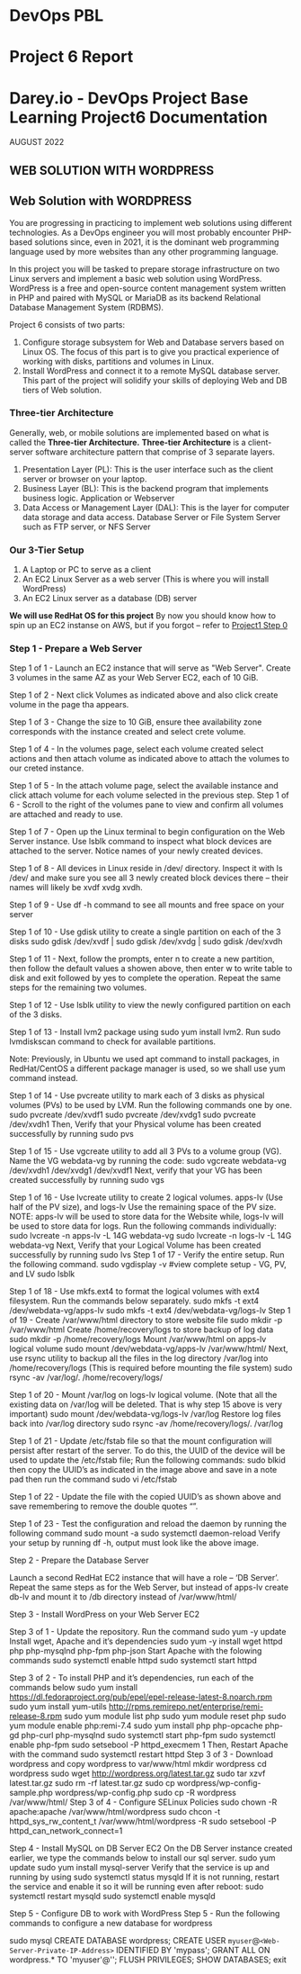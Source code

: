 


# DevOps PBL
# Project 6 Report

# Darey.io - DevOps Project Base Learning Project6 Documentation

AUGUST 2022

## WEB SOLUTION WITH WORDPRESS








## Web Solution with WORDPRESS

You are progressing in practicing to implement web solutions using different technologies. As a DevOps engineer you will most probably encounter PHP-based solutions since, even in 2021, it is the dominant web programming language used by more websites than any other programming language.

In this project you will be tasked to prepare storage infrastructure on two Linux servers and implement a basic web solution using WordPress. WordPress is a free and open-source content management system written in PHP and paired with MySQL or MariaDB as its backend Relational Database Management System (RDBMS).

Project 6 consists of two parts:
1. Configure storage subsystem for Web and Database servers based on Linux OS. The focus of this part is to give you practical experience of working with disks, partitions and volumes in Linux.
2. Install WordPress and connect it to a remote MySQL database server. This part of the project will solidify your skills of deploying Web and DB tiers of Web solution.

### Three-tier Architecture
Generally, web, or mobile solutions are implemented based on what is called the **Three-tier Architecture.**
**Three-tier Architecture** is a client-server software architecture pattern that comprise of 3 separate layers.
1. Presentation Layer (PL): This is the user interface such as the client server or browser on your laptop.
2. Business Layer (BL): This is the backend program that implements business logic. Application or Webserver
3. Data Access or Management Layer (DAL): This is the layer for computer data storage and data access. Database Server or File System Server such as FTP server, or NFS Server

### Our 3-Tier Setup
1. A Laptop or PC to serve as a client
2. An EC2 Linux Server as a web server (This is where you will install WordPress)
3. An EC2 Linux server as a database (DB) server

**We will use RedHat OS for this project**
By now you should know how to spin up an EC2 instanse on AWS, but if you forgot – refer to [Project1 Step 0](https://github.com/samuelede/devops-pbl-projects/tree/main/project1#step-0--web-stack-implementation-lamp-stack-in-aws)

### Step 1 - Prepare a Web Server
Step 1 of 1 - Launch an EC2 instance that will serve as "Web Server". Create 3 volumes in the same AZ as your Web Server EC2, each of 10 GiB.

Step 1 of 2 - Next click Volumes as indicated above and also click create volume in the page tha appears.


Step 1 of 3 - Change the size to 10 GiB, ensure thee availability zone corresponds with the instance created and select crete volume.

Step 1 of 4 - In the volumes page, select each volume created select actions and then attach volume as indicated above to attach the volumes to our creted instance.

Step 1 of 5 - In the attach volume page, select the available instance and click attach volume for each volume selected in the previous step. 
Step 1 of 6 - Scroll to the right of the volumes pane to view and confirm all volumes are attached and ready to use.

Step 1 of 7 - Open up the Linux terminal to begin configuration on the Web Server instance. Use lsblk command to inspect what block devices are attached to the server. Notice names of your newly created devices. 


Step 1 of 8 - All devices in Linux reside in /dev/ directory. Inspect it with  ls /dev/
and make sure you see all 3 newly created block devices there – their names will likely be xvdf xvdg xvdh. 

Step 1 of 9 - Use df -h command to see all mounts and free space on your server

Step 1 of 10 - Use gdisk utility to create a single partition on each of the 3 disks
sudo gdisk /dev/xvdf | sudo gdisk /dev/xvdg | sudo gdisk /dev/xvdh

Step 1 of 11 - Next, follow the prompts, enter n to create a new partition, then follow the default values a showen above, then enter w to write table to disk and exit followed by yes to complete the operation. Repeat the same steps for the remaining two volumes.




Step 1 of 12 - Use lsblk utility to view the newly configured partition on each of the 3 disks.

Step 1 of 13 - Install lvm2 package using sudo yum install lvm2. Run sudo lvmdiskscan command to check for available partitions.

Note: Previously, in Ubuntu we used apt command to install packages, in RedHat/CentOS a different package manager is used, so we shall use yum command instead.



Step 1 of 14 - Use pvcreate utility to mark each of 3 disks as physical volumes (PVs) to be used by LVM. Run the following commands one by one.
sudo pvcreate /dev/xvdf1
sudo pvcreate /dev/xvdg1
sudo pvcreate /dev/xvdh1
Then, Verify that your Physical volume has been created successfully by running sudo pvs

Step 1 of 15 - Use vgcreate utility to add all 3 PVs to a volume group (VG). Name the VG webdata-vg by running the code: 
sudo vgcreate webdata-vg /dev/xvdh1 /dev/xvdg1 /dev/xvdf1
Next, verify that your VG has been created successfully by running sudo vgs

Step 1 of 16 - Use lvcreate utility to create 2 logical volumes. apps-lv (Use half of the PV size), and logs-lv Use the remaining space of the PV size. NOTE: apps-lv will be used to store data for the Website while, logs-lv will be used to store data for logs. Run the following commands individually:
sudo lvcreate -n apps-lv -L 14G webdata-vg
sudo lvcreate -n logs-lv -L 14G webdata-vg
Next, Verify that your Logical Volume has been created successfully by running sudo lvs
Step 1 of 17 - Verify the entire setup. Run the following command.
sudo vgdisplay -v #view complete setup - VG, PV, and LV
sudo lsblk
 
Step 1 of 18 - Use mkfs.ext4 to format the logical volumes with ext4 filesystem. Run the commands below separately.
sudo mkfs -t ext4 /dev/webdata-vg/apps-lv
sudo mkfs -t ext4 /dev/webdata-vg/logs-lv
Step 1 of 19 - Create /var/www/html directory to store website file
sudo mkdir -p /var/www/html
Create /home/recovery/logs to store backup of log data sudo mkdir -p /home/recovery/logs
Mount /var/www/html on apps-lv logical volume 
sudo mount /dev/webdata-vg/apps-lv /var/www/html/
Next, use rsync utility to backup all the files in the log directory /var/log into /home/recovery/logs (This is required before mounting the file system)
sudo rsync -av /var/log/. /home/recovery/logs/
 
 
Step 1 of 20 - Mount /var/log on logs-lv logical volume. (Note that all the existing data on /var/log will be deleted. That is why step 15 above is very
important) sudo mount /dev/webdata-vg/logs-lv /var/log
Restore log files back into /var/log directory sudo rsync -av /home/recovery/logs/. /var/log

Step 1 of 21 - Update /etc/fstab file so that the mount configuration will persist after restart of the server. To do this, the UUID of the device will be used to update the /etc/fstab file; Run the following commands:
sudo blkid then copy the UUID’s as indicated in the image above and save in a note pad then run the command sudo vi /etc/fstab


Step 1 of 22 - Update the file with the copied UUID’s as shown above and save remembering to remove the double quotes “”.


Step 1 of 23 - Test the configuration and reload the daemon by running the following command sudo mount -a
 sudo systemctl daemon-reload
Verify your setup by running df -h, output must look like the above image.


Step 2 - Prepare the Database Server

Launch a second RedHat EC2 instance that will have a role – ‘DB Server’. Repeat the same steps as for the Web Server, but instead of apps-lv create db-lv and mount it to 
/db directory instead of /var/www/html/



Step 3 - Install WordPress on your Web Server EC2

Step 3  of 1 - Update the repository. Run the command sudo yum -y update 
Install wget, Apache and it’s dependencies
sudo yum -y install wget httpd php php-mysqlnd php-fpm php-json
Start Apache with the folowing commands
sudo systemctl enable httpd
sudo systemctl start httpd



Step 3 of 2 - To install PHP and it’s dependencies, run each of the commands below
sudo yum install https://dl.fedoraproject.org/pub/epel/epel-release-latest-8.noarch.rpm
sudo yum install yum-utils http://rpms.remirepo.net/enterprise/remi-release-8.rpm
sudo yum module list php
sudo yum module reset php
sudo yum module enable php:remi-7.4
sudo yum install php php-opcache php-gd php-curl php-mysqlnd
sudo systemctl start php-fpm
sudo systemctl enable php-fpm
sudo setsebool -P httpd_execmem 1
Then, Restart Apache with the command
sudo systemctl restart httpd
Step 3 of 3 - Download wordpress and copy wordpress to var/www/html
 mkdir wordpress
  cd   wordpress
  sudo wget http://wordpress.org/latest.tar.gz
  sudo tar xzvf latest.tar.gz
  sudo rm -rf latest.tar.gz
sudo cp wordpress/wp-config-sample.php wordpress/wp-config.php
sudo cp -R wordpress /var/www/html/
Step 3 of 4 - Configure SELinux Policies
 sudo chown -R apache:apache /var/www/html/wordpress
  sudo chcon -t httpd_sys_rw_content_t /var/www/html/wordpress -R
  sudo setsebool -P httpd_can_network_connect=1



Step 4 - Install MySQL on DB Server EC2
On the DB Server instance created earlier, we type the commands below to install our sql server.
 sudo yum update
sudo yum install mysql-server
Verify that the service is up and running by using 
sudo systemctl status mysqld
If it is not running, restart the service and enable it so it will be running even after reboot:
sudo systemctl restart mysqld
sudo systemctl enable mysqld



Step 5 - Configure DB to work with WordPress
Step 5 - Run the following commands to configure a new database for wordpress

sudo mysql
CREATE DATABASE wordpress;
CREATE USER `myuser`@`<Web-Server-Private-IP-Address>` IDENTIFIED BY 'mypass';
GRANT ALL ON wordpress.* TO 'myuser'@'<Web-Server-Private-IP-Address>';
FLUSH PRIVILEGES;
SHOW DATABASES;
exit
